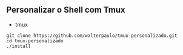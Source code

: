 ## Personalizar o Shell com Tmux

* tmux

```
git clone https://github.com/walterpaulo/tmux-personalizado.git
cd tmux-personalizado
./install
```
